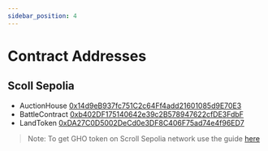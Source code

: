 ```yaml
---
sidebar_position: 4
---
```


# Contract Addresses

## Scoll Sepolia

- AuctionHouse [0x14d9eB937fc751C2c64Ff4add21601085d9E70E3](https://sepolia.scrollscan.com/address/0x14d9eB937fc751C2c64Ff4add21601085d9E70E3) 
- BattleContract [0xb402DF175140642e39c2B578947622cfDE3FdbF](https://sepolia.scrollscan.com/address/0xb402DF175140642e39c2B578947622cfDE3FdbF)
- LandToken  [0xDA27C0D5002DeCd0e3DF8C406F75ad74e4f96ED7](https://sepolia.scrollscan.com/address/0xDA27C0D5002DeCd0e3DF8C406F75ad74e4f96ED7)


> Note: To get GHO token on Scroll Sepolia network use the guide [here](https://devconnect.scroll.systems/cheatsheet)